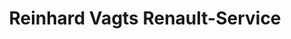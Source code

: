 ---
title: "Reinhard Vagts Renault-Service"
url: /harsefeld/reinhard-vagts-renault-service/
shop: Autowerkstatt
---